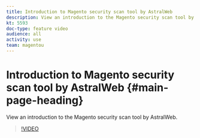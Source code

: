 ```yaml
---
title: Introduction to Magento security scan tool by AstralWeb
description: View an introduction to the Magento security scan tool by AstralWeb.
kt: 5593
doc-type: feature video
audience: all
activity: use
team: magentou
---
```


# Introduction to Magento security scan tool by AstralWeb {#main-page-heading}

View an introduction to the Magento security scan tool by AstralWeb.

>[!VIDEO](https://video.tv.adobe.com/v/35741?quality=12&learn=on)
